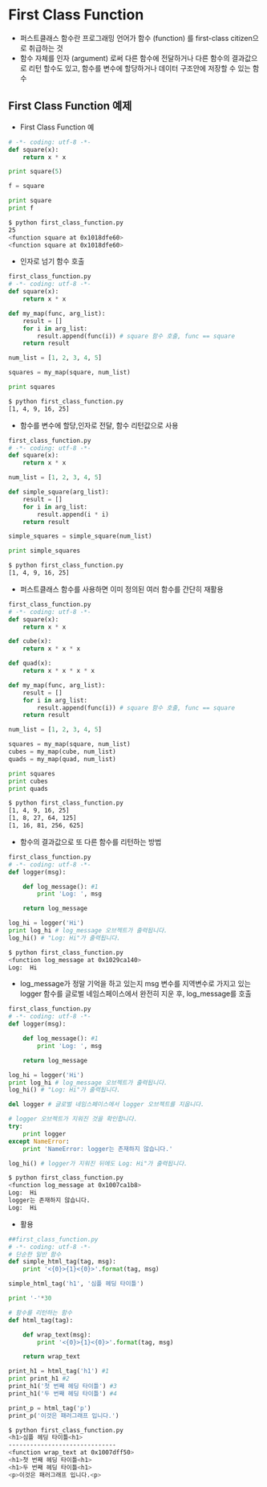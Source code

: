 # First Class Function

- 퍼스트클래스 함수란 프로그래밍 언어가 함수 (function) 를 first-class citizen으로 취급하는 것
- 함수 자체를 인자 (argument) 로써 다른 함수에 전달하거나 다른 함수의 결과값으로 리턴 할수도 있고, 함수를 변수에 할당하거나 데이터 구조안에 저장할 수 있는 함수

## First Class Function 예제

- First Class Function 예

```python
# -*- coding: utf-8 -*-
def square(x):
    return x * x

print square(5)

f = square

print square
print f
```

```bash
$ python first_class_function.py
25
<function square at 0x1018dfe60>
<function square at 0x1018dfe60>
```

- 인자로 넘기 함수 호출

```python
first_class_function.py
# -*- coding: utf-8 -*-
def square(x):
    return x * x

def my_map(func, arg_list):
    result = []
    for i in arg_list:
        result.append(func(i)) # square 함수 호출, func == square
    return result

num_list = [1, 2, 3, 4, 5]

squares = my_map(square, num_list)

print squares
```

```bash
$ python first_class_function.py
[1, 4, 9, 16, 25]
```

- 함수를 변수에 할당,인자로 전달, 함수 리턴값으로 사용

```python
first_class_function.py
# -*- coding: utf-8 -*-
def square(x):
    return x * x

num_list = [1, 2, 3, 4, 5]

def simple_square(arg_list):
    result = []
    for i in arg_list:
        result.append(i * i)
    return result

simple_squares = simple_square(num_list)

print simple_squares
```

```bash
$ python first_class_function.py
[1, 4, 9, 16, 25]
```

- 퍼스트클래스 함수를 사용하면 이미 정의된 여러 함수를 간단히 재활용

```python
first_class_function.py
# -*- coding: utf-8 -*-
def square(x):
    return x * x

def cube(x):
    return x * x * x

def quad(x):
    return x * x * x * x

def my_map(func, arg_list):
    result = []
    for i in arg_list:
        result.append(func(i)) # square 함수 호출, func == square
    return result

num_list = [1, 2, 3, 4, 5]

squares = my_map(square, num_list)
cubes = my_map(cube, num_list)
quads = my_map(quad, num_list)

print squares
print cubes
print quads
```

```bash
$ python first_class_function.py
[1, 4, 9, 16, 25]
[1, 8, 27, 64, 125]
[1, 16, 81, 256, 625]
```

- 함수의 결과값으로 또 다른 함수를 리턴하는 방법

```python
first_class_function.py
# -*- coding: utf-8 -*-
def logger(msg):

    def log_message(): #1
        print 'Log: ', msg

    return log_message

log_hi = logger('Hi')
print log_hi # log_message 오브젝트가 출력됩니다.
log_hi() # "Log: Hi"가 출력됩니다.
```

```bash
$ python first_class_function.py
<function log_message at 0x1029ca140>
Log:  Hi
```

- log_message가 정말 기억을 하고 있는지 msg 변수를 지역변수로 가지고 있는 logger 함수를 글로벌 네임스페이스에서 완전히 지운 후, log_message를 호출

```python
first_class_function.py
# -*- coding: utf-8 -*-
def logger(msg):

    def log_message(): #1
        print 'Log: ', msg

    return log_message

log_hi = logger('Hi')
print log_hi # log_message 오브젝트가 출력됩니다.
log_hi() # "Log: Hi"가 출력됩니다.

del logger # 글로벌 네임스페이스에서 logger 오브젝트를 지웁니다.

# logger 오브젝트가 지워진 것을 확인합니다.
try:
    print logger
except NameError:
    print 'NameError: logger는 존재하지 않습니다.'

log_hi() # logger가 지워진 뒤에도 Log: Hi"가 출력됩니다.
```

```bash
$ python first_class_function.py
<function log_message at 0x1007ca1b8>
Log:  Hi
logger는 존재하지 않습니다.
Log:  Hi
```

- 활용

```python
##first_class_function.py
# -*- coding: utf-8 -*-
# 단순한 일반 함수
def simple_html_tag(tag, msg):
    print '<{0}>{1}<{0}>'.format(tag, msg)

simple_html_tag('h1', '심플 헤딩 타이틀')

print '-'*30

# 함수를 리턴하는 함수
def html_tag(tag):

    def wrap_text(msg):
        print '<{0}>{1}<{0}>'.format(tag, msg)

    return wrap_text

print_h1 = html_tag('h1') #1
print print_h1 #2
print_h1('첫 번째 헤딩 타이틀') #3
print_h1('두 번째 헤딩 타이틀') #4

print_p = html_tag('p')
print_p('이것은 패러그래프 입니다.')
```

```bash
$ python first_class_function.py
<h1>심플 헤딩 타이틀<h1>
------------------------------
<function wrap_text at 0x1007dff50>
<h1>첫 번째 헤딩 타이틀<h1>
<h1>두 번째 헤딩 타이틀<h1>
<p>이것은 패러그래프 입니다.<p>
```
